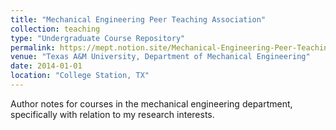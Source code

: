 ```yaml
---
title: "Mechanical Engineering Peer Teaching Association"
collection: teaching
type: "Undergraduate Course Repository"
permalink: https://mept.notion.site/Mechanical-Engineering-Peer-Teaching-5904fcb7e9834b46998f0c1055043bab
venue: "Texas A&M University, Department of Mechanical Engineering"
date: 2014-01-01
location: "College Station, TX"
---
```

Author notes for courses in the mechanical engineering department, specifically with relation to my research interests.
